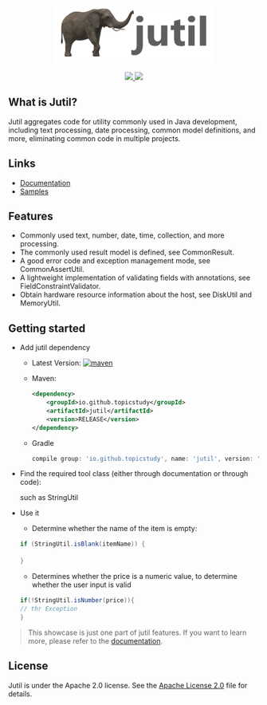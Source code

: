 <p align="center">
  <img width="320" src="https://github.com/topicstudy/files/blob/main/img/logo/logo-jutil.png?raw=true">
</p>

<p align="center">
  <a href="https://www.apache.org/licenses/LICENSE-2.0">
    <img src="https://img.shields.io/badge/license-Apache%202-4EB1BA.svg?style=flat-square"/>
  </a>
  <a href="https://search.maven.org/search?q=g:io.github.topicstudy%20AND%20a:jutil">
    <img src="https://img.shields.io/maven-central/v/io.github.topicstudy/jutil.svg?style=flat-square"/>
  </a>
</p>


## What is Jutil?

Jutil aggregates code for utility commonly used in Java development, including text processing, date processing, common model definitions, and more, eliminating common code in multiple projects.

## Links

- [Documentation](https://topicstudys-organization.gitbook.io/open-source-doc/jutil)
- [Samples](https://github.com/topicstudy/jutil/tree/master/src/test/java/cn/topicstudy/jutil)

## Features

-   Commonly used text, number, date, time, collection,  and more processing.
-   The commonly used result model is defined, see CommonResult.
-   A good error code and exception management mode, see CommonAssertUtil.
-   A lightweight implementation of validating fields with annotations, see FieldConstraintValidator.
-   Obtain hardware resource information about the host, see DiskUtil and MemoryUtil.

## Getting started

- Add jutil dependency

  - Latest Version: [![maven](https://img.shields.io/maven-central/v/io.github.topicstudy/jutil.svg?style=flat-square)](https://search.maven.org/search?q=g:io.github.topicstudy%20AND%20a:jutil)

  - Maven:

    ```xml
    <dependency>
        <groupId>io.github.topicstudy</groupId>
        <artifactId>jutil</artifactId>
        <version>RELEASE</version>
    </dependency>
    ```

  - Gradle

    ```groovy
    compile group: 'io.github.topicstudy', name: 'jutil', version: 'Latest Version'
    ```

- Find the required tool class (either through documentation or through code): 

  such as StringUtil
  
- Use it

  -  Determine whether the name of the item is empty: 
  
  ``` java
  if (StringUtil.isBlank(itemName)) {
      
  }
  ```

  - Determines whether the price is a numeric value, to determine whether the user input is valid
  ``` java
  if(!StringUtil.isNumber(price)){
  // thr Exception
  }
  ```
  
> This showcase is just one part of jutil features. If you want to learn more, please refer to the [documentation](https://topicstudys-organization.gitbook.io/open-source-doc/jutil).

## License

Jutil is under the Apache 2.0 license. See the [Apache License 2.0](http://www.apache.org/licenses/LICENSE-2.0) file for details.

